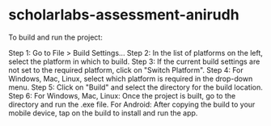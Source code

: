 # scholarlabs-assessment-anirudh

To build and run the project:

Step 1: Go to File > Build Settings...
Step 2: In the list of platforms on the left, select the platform in which to build.
Step 3: If the current build settings are not set to the required platform, click on "Switch Platform".
Step 4: For Windows, Mac, Linux, select which platform is required in the drop-down menu.
Step 5: Click on "Build" and select the directory for the build location.
Step 6: For Windows, Mac, Linux:
	Once the project is built, go to the directory and run the .exe file.
	For Android:
	After copying the build to your mobile device, tap on the build to install and run the app.